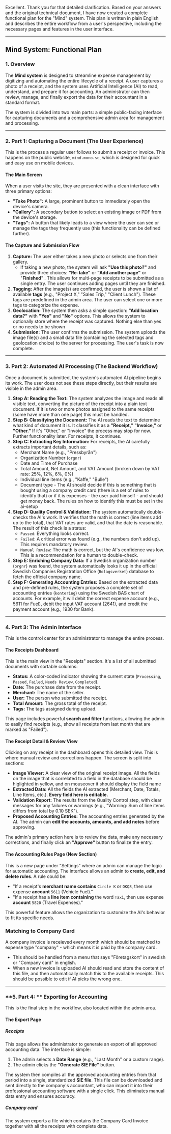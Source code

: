 Excellent. Thank you for that detailed clarification. Based on your answers and the original technical document, I have now created a complete functional plan for the "Mind" system. This plan is written in plain English and describes the entire workflow from a user's perspective, including the necessary pages and features in the user interface.

------



## **Mind System: Functional Plan**

### **1. Overview**

The **Mind system** is designed to streamline expense management by digitizing and automating the entire lifecycle of a receipt. A user captures a photo of a receipt, and the system uses Artificial Intelligence (AI) to read, understand, and prepare it for accounting. An administrator can then review, manage, and finally export the data for their accountant in a standard format.

The system is divided into two main parts: a simple public-facing interface for capturing documents and a comprehensive admin area for management and processing.

------



### **2. Part 1: Capturing a Document (The User Experience)**

This is the process a regular user follows to submit a receipt or invoice. This happens on the public website, `mind.mono.se`, which is designed for quick and easy use on mobile devices.



#### **The Main Screen**

When a user visits the site, they are presented with a clean interface with three primary options:

- **"Take Photo":** A large, prominent button to immediately open the device's camera.
- **"Gallery":** A secondary button to select an existing image or PDF from the device's storage.
- **"Tags":** A button that likely leads to a view where the user can see or manage the tags they frequently use (this functionality can be defined further).



#### **The Capture and Submission Flow**

1. **Capture:** The user either takes a new photo or selects one from their gallery.
   - If taking a new photo, the system will ask **"Use this photo?"** and provide three choices: **"Re-take"** or **"Add another page"** or "**Finished**" . This allows for multi-page receipts to be submitted as a single entry. The user continues adding pages until they are finished.
2. **Tagging:** After the image(s) are confirmed, the user is shown a list of available **tags** (e.g., "Project X," "Sales Trip," "Client Lunch"). These tags are predefined in the admin area. The user can select one or more tags to categorize the expense.
3. **Geolocation:** The system then asks a simple question: **"Add location data?"** with **"Yes"** and **"No"** options. This allows the system to optionally store where the receipt was captured. Nothing else than yes or no needs to be shown
4. **Submission:** The user confirms the submission. The system uploads the image file(s) and a small data file (containing the selected tags and geolocation choice) to the server for processing. The user's task is now complete.

------



### **3. Part 2: Automated AI Processing (The Backend Workflow)**

Once a document is submitted, the system's automated AI pipeline begins its work. The user does not see these steps directly, but their results are visible in the admin area.

1. **Step A: Reading the Text:** The system analyzes the image and reads all visible text, converting the picture of the receipt into a plain text document. If it is two or more photos assigned to the same receipts (some have more than one page) this must be handled.
2. **Step B: Classifying the Document:** The AI reads the text to determine what kind of document it is. It classifies it as a **"Receipt,"** **"Invoice,"** or **"Other."** If it's "Other," or "Invoice" the process may stop for now. Further functionality later. For receipts, it continues.
3. **Step C: Extracting Key Information:** For receipts, the AI carefully extracts important details, such as:
   - Merchant Name (e.g., "Pressbyrån")
   - Organization Number (`orgnr`)
   - Date and Time of Purchase
   - Total Amount, Net Amount, and VAT Amount (broken down by VAT rate: 25%, 12%, 6%, 0%)
   - Individual line items (e.g., "Kaffe," "Bulle")
   - Document type - The AI should decide if this is something that is bought using a company credit card (there is a set of rules to identify that) or if it is expenses - the user paid himself - and should get money back. The rules on how to identify this must be set in the ai-setup
4. **Step D: Quality Control & Validation:** The system automatically double-checks the AI's work. It verifies that the math is correct (line items add up to the total), that VAT rates are valid, and that the date is reasonable. The result of this check is a status:
   - `Passed`: Everything looks correct.
   - `Failed`: A critical error was found (e.g., the numbers don't add up). This requires mandatory review.
   - `Manual Review`: The math is correct, but the AI's confidence was low. This is a recommendation for a human to double-check.
5. **Step E: Enriching Company Data:** If a Swedish organization number (`orgnr`) was found, the system automatically looks it up in the official Swedish Companies Registration Office (`Bolagsverket`) database to fetch the official company name.
6. **Step F: Generating Accounting Entries:** Based on the extracted data and pre-defined rules, the system proposes a complete set of accounting entries (`kontering`) using the Swedish BAS chart of accounts. For example, it will debit the correct expense account (e.g., 5611 for Fuel), debit the input VAT account (2641), and credit the payment account (e.g., 1930 for Bank).

------



### **4. Part 3: The Admin Interface**

This is the control center for an administrator to manage the entire process.

#### **The Receipts Dashboard**

This is the main view in the "Receipts" section. It's a list of all submitted documents with sortable columns:

- **Status:** A color-coded indicator showing the current state (`Processing`, `Passed`, `Failed`, `Needs Review`, `Completed`).
- **Date:** The purchase date from the receipt.
- **Merchant:** The name of the seller.
- **User:** The person who submitted the receipt.
- **Total Amount:** The gross total of the receipt.
- **Tags:** The tags assigned during upload.

This page includes powerful **search and filter** functions, allowing the admin to easily find receipts (e.g., show all receipts from last month that are marked as "Failed").

#### **The Receipt Detail & Review View**

Clicking on any receipt in the dashboard opens this detailed view. This is where manual review and corrections happen. The screen is split into sections:

- **Image Viewer:** A clear view of the original receipt image. All the fields on the image that is correlated to a field in the database should be higlighted in yellow, and on mouseover it should display the field name
- **Extracted Data:** All the fields the AI extracted (Merchant, Date, Totals, Line Items, etc.). **Every field here is editable.**
- **Validation Report:** The results from the Quality Control step, with clear messages for any failures or warnings (e.g., "Warning: Sum of line items differs from total by 0.10 SEK").
- **Proposed Accounting Entries:** The accounting entries generated by the AI. The admin can **edit the accounts, amounts, and add notes** before approving.

The admin's primary action here is to review the data, make any necessary corrections, and finally click an **"Approve"** button to finalize the entry.

#### **The Accounting Rules Page (New Section)**

This is a new page under "Settings" where an admin can manage the logic for automatic accounting. The interface allows an admin to **create, edit, and delete rules**. A rule could be:

- "If a receipt's **merchant name contains** `Circle K` or `OKQ8`, then use expense **account** `5611` (Vehicle Fuel)."
- "If a receipt has a **line item containing** the word `Taxi`, then use expense **account** `5820` (Travel Expenses)."

This powerful feature allows the organization to customize the AI's behavior to fit its specific needs.

### Matching to Company Card

A company invoice is receieved every month which should be matched to expense type "company" - which means it is paid by the company card.

* This should be handled from a menu that says "Företagskort" in swedish or "Company card" in english. 
* When a new invoice is uploaded AI should read and store the content of this file, and then automatically match this to the available receipts. This should be possible to edit if AI picks the wrong one. 

------



### **5. Part 4: ** **Exporting for Accounting**

This is the final step in the workflow, also located within the admin area.

#### **The Export Page**

##### Receipts

This page allows the administrator to generate an export of all approved accounting data. The interface is simple:

1. The admin selects a **Date Range** (e.g., "Last Month" or a custom range).
2. The admin clicks the **"Generate SIE File"** button.

The system then compiles all the approved accounting entries from that period into a single, standardized **SIE file**. This file can be downloaded and sent directly to the company's accountant, who can import it into their professional accounting software with a single click. This eliminates manual data entry and ensures accuracy.

##### Company card

The system exports a file which contains the Company Card Invoice together with all the receipts with complete data.